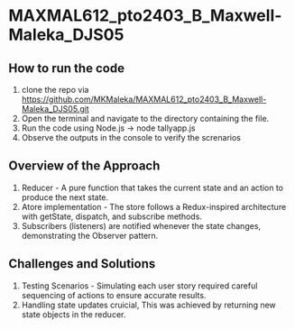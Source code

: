 # MAXMAL612_pto2403_B_Maxwell-Maleka_DJS05

## How to run the code
1. clone the repo via https://github.com/MKMaleka/MAXMAL612_pto2403_B_Maxwell-Maleka_DJS05.git
2. Open the terminal and navigate to the directory containing the file.
3. Run the code using Node.js -> node tallyapp.js
4. Observe the outputs in the console to verify the screnarios

## Overview of the Approach
1. Reducer - A pure function that takes the current state and an action to produce the next state.
2. Atore implementation -  The store follows a Redux-inspired architecture with getState, dispatch, and subscribe methods.
3. Subscribers (listeners) are notified whenever the state changes, demonstrating the Observer pattern.

## Challenges and Solutions
1. Testing Scenarios - Simulating each user story required careful sequencing of actions to ensure accurate results.
2. Handling state updates cruicial, This was achieved by returning new state objects in the reducer.


